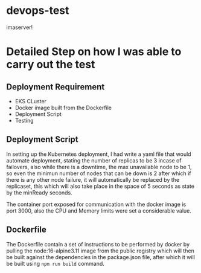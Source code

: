 # devops-test
imaserver!

# Detailed Step on how I was able to carry out the test

## Deployment Requirement

* EKS CLuster
* Docker image built from the Dockerfile
* Deployment Script
* Testing 

## Deployment Script
In setting up the Kubernetes deployment, I had write a yaml file that would automate deployment, stating the number of replicas to be 3 incase of failovers, also while there is a downtime, the max unavailable node to be 1, so even the minimun number of nodes that can be down is 2 after which if there is any other node failure, it will automatically be replaced by the replicaset, this which will also take place in the space of 5 seconds as state by the minReady seconds.

The container port exposed for communication with the docker image is port 3000, also the CPU and Memory limits were set a considerable value.

## Dockerfile

The Dockerfile contain a set of instructions to be performed by docker by pulling the node:16-alpine3.11 image from the public registry which will then be built against the dependencies in the package.json file, after which it will be built using 
```npm run build``` command.

